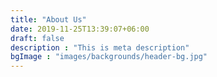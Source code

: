 ```yaml
---
title: "About Us"
date: 2019-11-25T13:39:07+06:00
draft: false
description : "This is meta description"
bgImage : "images/backgrounds/header-bg.jpg"
---
```


